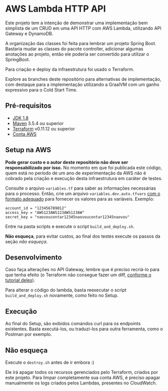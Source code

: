 # AWS Lambda HTTP API

Este projeto tem a intenção de demonstrar uma implementação bem simplista de um CRUD em uma API HTTP com AWS Lambda, utilizando API Gateway e DynamoDB.

A organização das classes foi feita para lembrar um projeto Spring Boot. Bastaria mudar as classes do pacote controller, adicionar algumas anotações ao projeto, então ele poderia ser convertido para utilizar o SpringBoot.

Para criação e deploy da infraestrutura foi usado o Terraform.


Explore as branches deste repositório para alternativas de implementação, com destaque para a implementação utilizando a GraalVM com um ganho expressivo para o Cold Start Time.


## Pré-requisitos
* [JDK 1.8](https://www.oracle.com/technetwork/pt/java/javase/downloads/jdk8-downloads-2133151.html)
* [Maven](https://maven.apache.org/download.cgi) 3.5.4 ou superior
* [Terraform](https://www.terraform.io/downloads.html) v0.11.12 ou superior
* [Conta AWS](https://portal.aws.amazon.com/billing/signup)

## Setup na AWS

**Pode gerar custo e o autor deste repositório não deve ser responsabilizado por isso.** 
No momento em que foi publicada este código, quem está no período de um ano de experimentação da AWS não é cobrado pela criação e execução desta infraestrutura em caráter de testes.

Consulte o arquivo `variables.tf` para saber as informações necessárias para o processo. Então, crie um arquivo `variables.dev.auto.tfvars` [com o formato adequado](https://learn.hashicorp.com/terraform/getting-started/variables.html) para fornecer os valores para as variáveis. Exemplo:
```
account_id = "123456789012"
access_key = "AWS123AWS123AWS123AW"
secret_key = "naovoucontar12345naovoucontar12345naovou"
```


Entre na pasta scripts e execute o script `build_and_deploy.sh`. 

**Não esqueça**, para evitar custos, ao final dos testes execute os passos da seção _não esqueça_.

 
## Desenvolvimento

Caso faça alterações no API Gateway, lembre que é preciso recriá-lo para que tenha efeito (o Terraform não consegue fazer um diff, [conforme o tutorial deles](https://learn.hashicorp.com/terraform/aws/lambda-api-gateway#making-changes-to-the-api-gateway-configuration)).

Para alterar o código do lambda, basta reexecutar o script `build_and_deploy.sh` novamente, como feito no Setup.

## Execução

Ao final do Setup, são exibidos comandos curl para os endpoints existentes. Basta executá-los, ou traduzi-los para outra ferramenta, como o Postman por exemplo.

## Não esqueça

Execute o `destroy.sh` antes de ir embora :)

Ele irá apagar todos os recursos gerenciados pelo Terraform, criados por este projeto.
Para limpar completamente sua conta AWS, é preciso apagar manualmente os logs criados pelos Lambdas, presentes no CloudWatch.